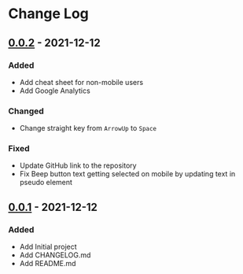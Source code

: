 # Change Log

## [0.0.2] - 2021-12-12

### Added

- Add cheat sheet for non-mobile users
- Add Google Analytics

### Changed

- Change straight key from `ArrowUp` to `Space`

### Fixed

- Update GitHub link to the repository
- Fix Beep button text getting selected on mobile by updating text in pseudo element

## [0.0.1] - 2021-12-12

### Added

- Add Initial project
- Add CHANGELOG.md
- Add README.md

[0.0.2]: https://github.com/shyamajp/cw-chat/compare/v0.0.1...v0.0.2
[0.0.1]: https://github.com/shyamajp/cw-chat/releases/tag/v0.0.1
